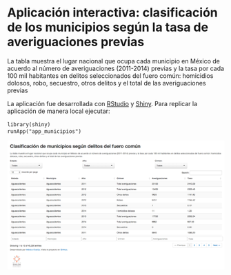 Aplicación interactiva: clasificación de los municipios según la tasa de averiguaciones previas
==============

La tabla muestra el lugar nacional que ocupa cada municipio en México de acuerdo al número de averiguaciones (2011-2014) previas y la tasa por cada 100 mil habitantes en delitos seleccionados del fuero común: homicidios dolosos, robo, secuestro, otros delitos y el total de las averiguaciones previas

La aplicación fue desarrollada con [RStudio](http://www.rstudio.com/) y [Shiny](http://shiny.rstudio.com/). Para replicar la aplicación de manera local ejecutar:
```
library(shiny)
runApp("app_municipios")
```

![Screenshot app](https://raw.githubusercontent.com/mexicoevalua/app_municipios/master/www/screen_shot.png)

